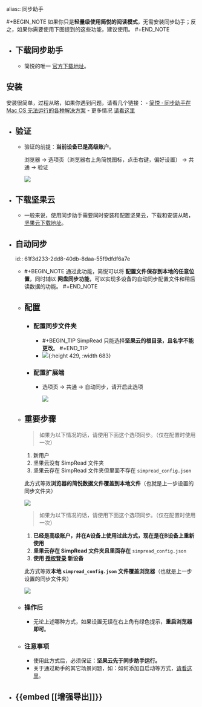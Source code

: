 alias:: 同步助手

#+BEGIN_NOTE
如果你只是**轻量级使用简悦的阅读模式**，无需安装同步助手；反之，如果你需要使用下图提到的这些功能，建议使用。
#+END_NOTE

- ## 下载同步助手
	- 简悦的唯一 [官方下载地址](http://ksria.com/simpread/wiki/#/Download?id=%e5%90%8c%e6%ad%a5%e5%8a%a9%e6%89%8b)。
## 安装

安装很简单，过程从略，如果你遇到问题，请看几个链接：
	- [简悦 · 同步助手在 Mac OS 无法运行的各种解决方案](https://github.com/Kenshin/simpread/discussions/2283)
	- 更多情况 [请看这里](https://github.com/Kenshin/simpread/discussions/categories/%E5%90%8C%E6%AD%A5%E5%8A%A9%E6%89%8B?discussions_q=category%3A%E5%90%8C%E6%AD%A5%E5%8A%A9%E6%89%8B+label%3Awarning)
- ## 验证
	- 验证的前提：**当前设备已是高级账户**。
	  
	  浏览器 → 选项页（浏览器右上角简悦图标，点击右键，偏好设置） → 共通 → 验证
	  
	  ![](https://user-images.githubusercontent.com/81074/131609221-5f4b2b21-90c6-4e85-b7cd-fb87c7abde0d.png#crop=0&crop=0&crop=1&crop=1&id=YVQUP&originHeight=700&originWidth=1263&originalType=binary&ratio=1&rotation=0&showTitle=false&status=done&style=none&title=)
- ## 下载坚果云
	- 一般来说，使用同步助手需要同时安装和配置坚果云，下载和安装从略，[坚果云下载地址](https://www.jianguoyun.com/s/downloads)。
- ## 自动同步
  id:: 61f3d233-2dd8-40db-8daa-55f9dfdf6a7e
	- #+BEGIN_NOTE
	  通过此功能，简悦可以将 **配置文件保存到本地的任意位置**，同时辅以 **网盘同步功能**，可以实现多设备的自动同步配置文件和稍后读数据的功能。
	  #+END_NOTE
	- ## 配置
		- ### 配置同步文件夹
			- #+BEGIN_TIP
			  SimpRead 只能选择**坚果云的根目录，且名字不能更改**。
			  #+END_TIP
			- ![](https://user-images.githubusercontent.com/81074/131609921-c7b75628-16a0-4192-a8f5-10dc0e5c0865.png#crop=0&crop=0&crop=1&crop=1&id=MnXkJ&originHeight=725&originWidth=1176&originalType=binary&ratio=1&rotation=0&showTitle=false&status=done&style=none&title=){:height 429, :width 683}
		- ### 配置扩展端
			- 选项页 → 共通 → 自动同步，请开启此选项
			  
			  ![](https://user-images.githubusercontent.com/81074/131610074-1bb5f348-3771-4dd1-97ba-8a37edf05943.png#crop=0&crop=0&crop=1&crop=1&id=lyD2m&originHeight=706&originWidth=1289&originalType=binary&ratio=1&rotation=0&showTitle=false&status=done&style=none&title=)
	- ## 重要步骤
	  
	  > 如果为以下情况的话，请使用下面这个选项同步。（仅在配置时使用一次）
	  
	    1. 新用户
	    2. 坚果云没有 SimpRead 文件夹
	    3. 坚果云存在 SimpRead 文件夹但里面不存在 `simpread_config.json`
	  
	  此方式等效**浏览器的简悦数据文件覆盖到本地文件**（也就是上一步设置的同步文件夹）
	  
	  ![](https://user-images.githubusercontent.com/81074/131610221-815f8c46-09a7-4c8f-b9f7-8d591fcbf0a9.png#crop=0&crop=0&crop=1&crop=1&id=pFuNu&originHeight=720&originWidth=1150&originalType=binary&ratio=1&rotation=0&showTitle=false&status=done&style=none&title=)
	  
	  > 如果为以下情况的话，请使用下面这个选项同步。（仅在配置时使用一次） 
	  
	  1. **已经是高级账户，并在A设备上使用过此方式，现在是在B设备上重新使用**
	  2. **坚果云存在 SimpRead 文件夹且里面存在** `simpread_config.json`
	  3. **使用 [授权登录](https://github.com/Kenshin/simpread/discussions/1576) 新设备**
	  
	  此方式等效**本地 `simpread_config.json` 文件覆盖浏览器**（也就是上一步设置的同步文件夹）
	  
	  ![](https://user-images.githubusercontent.com/81074/131611194-d0369376-0a93-410f-b7f3-841e4e698254.png#crop=0&crop=0&crop=1&crop=1&id=YloTO&originHeight=632&originWidth=1132&originalType=binary&ratio=1&rotation=0&showTitle=false&status=done&style=none&title=)
	- ### 操作后
		- 无论上述哪种方式，如果设置无误在右上角有绿色提示，**重启浏览器即可**。
	- ### 注意事项
		- 使用此方式后，必须保证：**坚果云先于同步助手运行。**
		- 关于通过助手的其它场景问题，如：如何添加自启动等方式，[请看这里](https://github.com/Kenshin/simpread/discussions/categories/%E5%90%8C%E6%AD%A5%E5%8A%A9%E6%89%8B)。
- ## {{embed [[增强导出]]}}